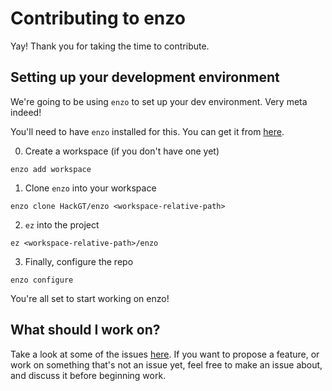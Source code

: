 # Contributing to enzo

Yay! Thank you for taking the time to contribute.

## Setting up your development environment
We're going to be using `enzo` to set up your dev environment. Very meta indeed!

You'll need to have `enzo` installed for this. You can get it from [here](https://www.example.com).

0. Create a workspace (if you don't have one yet)
```
enzo add workspace
```

1. Clone `enzo` into your workspace
```
enzo clone HackGT/enzo <workspace-relative-path>
```

2. `ez` into the project
```
ez <workspace-relative-path>/enzo
```

3. Finally, configure the repo
```
enzo configure
```

You're all set to start working on enzo!

## What should I work on?
Take a look at some of the issues [here](https://www.example.com). If you want to propose a feature, or work on something that's not
an issue yet, feel free to make an issue about, and discuss it before beginning work.
